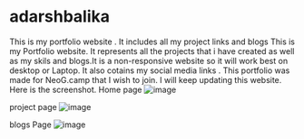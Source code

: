 # adarshbalika
This is my portfolio website . It includes all my project links and blogs
This is my Portfolio website. It represents all the projects that i have created as well as my skils and blogs.It is a non-responsive website so it will work best on desktop or Laptop. It also cotains my social media links . This portfolio was made for NeoG.camp that I wish to join. I will keep updating this website.
Here is the screenshot.
Home page
![image](https://user-images.githubusercontent.com/66175237/191197585-5662ec35-c513-408d-bde6-e7063f9e9b6b.png)

project page
![image](https://user-images.githubusercontent.com/66175237/191197705-36313a51-e0e1-441c-9b8c-14a03b121776.png)

blogs Page
![image](https://user-images.githubusercontent.com/66175237/191197904-1d652fb1-e976-49a4-821e-d76d1f13f439.png)

